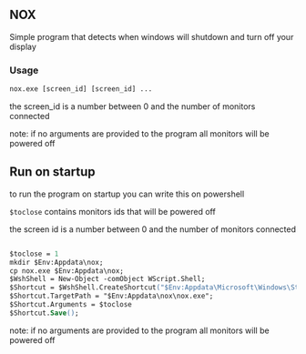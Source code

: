 ## NOX

Simple program that detects when windows will shutdown and turn off your display 

### Usage

```ps
nox.exe [screen_id] [screen_id] ...
```
the screen_id is a number between 0 and the number of monitors connected

note: if no arguments are provided to the program all monitors will be powered off

## Run on startup
to run the program on startup you can write this on powershell

`$toclose` contains monitors ids that will be powered off 

the screen id is a number between 0 and the number of monitors connected

```ps

$toclose = 1
mkdir $Env:Appdata\nox;
cp nox.exe $Env:Appdata\nox;
$WshShell = New-Object -comObject WScript.Shell;
$Shortcut = $WshShell.CreateShortcut("$Env:Appdata\Microsoft\Windows\Start Menu\Programs\Startup\nox.lnk" );
$Shortcut.TargetPath = "$Env:Appdata\nox\nox.exe";
$Shortcut.Arguments = $toclose
$Shortcut.Save();
```

note: if no arguments are provided to the program all monitors will be powered off 